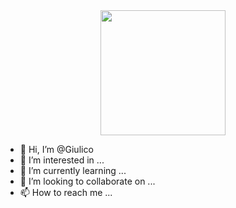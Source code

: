 <!-- https://i.ibb.co/QQcvbPs/github-image.jpg -->

<div id="header" align="center">
  <img src="https://i.ibb.co/QQcvbPs/github-image.jpg" height="200"/>
</div>

- 👋 Hi, I’m @Giulico
- 👀 I’m interested in ...
- 🌱 I’m currently learning ...
- 💞️ I’m looking to collaborate on ...
- 📫 How to reach me ...

<!---
Giulico/Giulico is a ✨ special ✨ repository because its `README.md` (this file) appears on your GitHub profile.
You can click the Preview link to take a look at your changes.
--->
